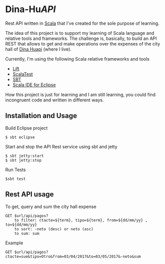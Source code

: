 # Dina-Hu*API*

Rest API written in [Scala](https://www.scala-lang.org/) that I've created for the sole purpose of learning.

The idea of this project is to support my learning of Scala language and relative tools and frameworks.
The challenge is, basically, to build an API REST that allows to get and make operations over the expenses of the city hall of [Dina Huapi](https://en.wikipedia.org/wiki/Dina_Huapi) (where I live).

Currently, I'm using the following Scala relative frameworks and tools

- [Lift](https://liftweb.net/)
- [ScalaTest](http://www.scalatest.org/)
- [SBT](http://www.scala-sbt.org/)
- [Scala IDE for Eclipse](http://scala-ide.org/)
    
How this project is just for learning and I am still learning, you could find incongruent code and written in different ways.

## Installation and Usage

Build Eclipse project

```
$ sbt eclipse
```

Start and stop the API Rest service using sbt and jetty

``` 
$ sbt jetty:start
$ sbt jetty:stop
```

Run Tests

```
$sbt test
```

## Rest API usage

To get, query and sum the city hall expense

```
GET $url/api/pagos?
    to filter: ctacte=${term}, tipo=${term}, from=${dd/mm/yy} , to=${dd/mm/yy}
    to sort: -neto (desc) or neto (asc)
    to sum: sum
```
    
Example

```
GET $url/api/pagos?ctacte=sue&tipo=Otro&from=03/04/2017&to=03/05/2017&-neto&sum
```

